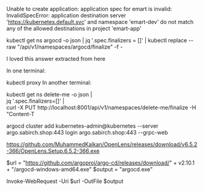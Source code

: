 Unable to create application: application spec for emart is invalid: InvalidSpecError: application destination server 'https://kubernetes.default.svc' and namespace 'emart-dev' do not match any of the allowed destinations in project 'emart-app'

kubectl get ns argocd -o json | jq '.spec.finalizers = []' | kubectl replace --raw "/api/v1/namespaces/argocd/finalize" -f -


I loved this answer extracted from here

In one terminal:

kubectl proxy
In another terminal:

kubectl get ns delete-me -o json | \
  jq '.spec.finalizers=[]' | \
  curl -X PUT http://localhost:8001/api/v1/namespaces/delete-me/finalize -H "Content-T

  argocd cluster add  kubernetes-admin@kubernetes --server argo.sabirch.shop:443
  login argo.sabirch.shop:443 --grpc-web


  https://github.com/MuhammedKalkan/OpenLens/releases/download/v6.5.2-366/OpenLens.Setup.6.5.2-366.exe

  $url = "https://github.com/argoproj/argo-cd/releases/download/" + v2.10.1 + "/argocd-windows-amd64.exe"
$output = "argocd.exe"

Invoke-WebRequest -Uri $url -OutFile $output